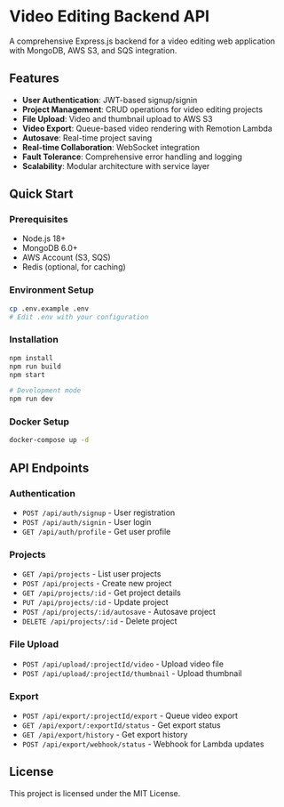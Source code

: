 # Video Editing Backend API

A comprehensive Express.js backend for a video editing web application with MongoDB, AWS S3, and SQS integration.

## Features

- **User Authentication**: JWT-based signup/signin
- **Project Management**: CRUD operations for video editing projects
- **File Upload**: Video and thumbnail upload to AWS S3
- **Video Export**: Queue-based video rendering with Remotion Lambda
- **Autosave**: Real-time project saving
- **Real-time Collaboration**: WebSocket integration
- **Fault Tolerance**: Comprehensive error handling and logging
- **Scalability**: Modular architecture with service layer

## Quick Start

### Prerequisites
- Node.js 18+
- MongoDB 6.0+
- AWS Account (S3, SQS)
- Redis (optional, for caching)

### Environment Setup
```bash
cp .env.example .env
# Edit .env with your configuration
```

### Installation
```bash
npm install
npm run build
npm start

# Development mode
npm run dev
```

### Docker Setup
```bash
docker-compose up -d
```

## API Endpoints

### Authentication
- `POST /api/auth/signup` - User registration
- `POST /api/auth/signin` - User login
- `GET /api/auth/profile` - Get user profile

### Projects
- `GET /api/projects` - List user projects
- `POST /api/projects` - Create new project
- `GET /api/projects/:id` - Get project details
- `PUT /api/projects/:id` - Update project
- `POST /api/projects/:id/autosave` - Autosave project
- `DELETE /api/projects/:id` - Delete project

### File Upload
- `POST /api/upload/:projectId/video` - Upload video file
- `POST /api/upload/:projectId/thumbnail` - Upload thumbnail

### Export
- `POST /api/export/:projectId/export` - Queue video export
- `GET /api/export/:exportId/status` - Get export status
- `GET /api/export/history` - Get export history
- `POST /api/export/webhook/status` - Webhook for Lambda updates

## License

This project is licensed under the MIT License.
